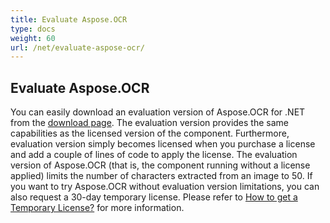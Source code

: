 ```yaml
---
title: Evaluate Aspose.OCR
type: docs
weight: 60
url: /net/evaluate-aspose-ocr/
---
```


## **Evaluate Aspose.OCR**
You can easily download an evaluation version of Aspose.OCR for .NET from the [download page](https://downloads.aspose.com/ocr/net). The evaluation version provides the same capabilities as the licensed version of the component. Furthermore, evaluation version simply becomes licensed when you purchase a license and add a couple of lines of code to apply the license. The evaluation version of Aspose.OCR (that is, the component running without a license applied) limits the number of characters extracted from an image to 50. If you want to try Aspose.OCR without evaluation version limitations, you can also request a 30-day temporary license. Please refer to [How to get a Temporary License?](http://www.aspose.com/corporate/purchase/temporary-license.aspx) for more information. 
